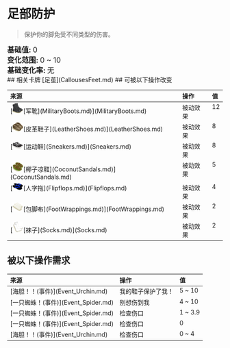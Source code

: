 # 足部防护  
> 保护你的脚免受不同类型的伤害。  
  
<div style="font-size:1.2em"><b>基础值: </b> 0 </div>  
<div style="font-size:1.2em"><b>变化范围: </b> 0 ~ 10 </div>  
<div style="font-size:1.2em"><b>基础变化率: </b> 无 </div>  
## 相关卡牌  
[足茧](CallousesFeet.md)  
## 可被以下操作改变  
<style>
        .table4354 th,td{
            text-align:left;
            vertical-align:top;
        }
        </style><table class="table table-bordered table4354" data-toggle="table"  ><thead style=""><tr ><th  style=""  >来源</th><th  style=""  >操作</th><th  style=""  data-sortable="true"  >值</th></tr></thead><tr ><td  style=""  >[<div style="width:25px;display:inline-block;text-align:center"><img decoding="async" src="../wiki/Sprite/MilitaryBoots.png" href="a.md" style="max-width:25px;max-height:25px;"></div>[军靴](MilitaryBoots.md)](MilitaryBoots.md)</td><td  style=""  >被动效果</td><td  style=""  >12</td></tr><tr ><td  style=""  >[<div style="width:25px;display:inline-block;text-align:center"><img decoding="async" src="../wiki/Sprite/LeatherShoes.png" href="a.md" style="max-width:25px;max-height:25px;"></div>[皮革鞋子](LeatherShoes.md)](LeatherShoes.md)</td><td  style=""  >被动效果</td><td  style=""  >8</td></tr><tr ><td  style=""  >[<div style="width:25px;display:inline-block;text-align:center"><img decoding="async" src="../wiki/Sprite/Sneakers.png" href="a.md" style="max-width:25px;max-height:25px;"></div>[运动鞋](Sneakers.md)](Sneakers.md)</td><td  style=""  >被动效果</td><td  style=""  >8</td></tr><tr ><td  style=""  >[<div style="width:25px;display:inline-block;text-align:center"><img decoding="async" src="../wiki/Sprite/CoconutSandals.png" href="a.md" style="max-width:25px;max-height:25px;"></div>[椰子凉鞋](CoconutSandals.md)](CoconutSandals.md)</td><td  style=""  >被动效果</td><td  style=""  >5</td></tr><tr ><td  style=""  >[<div style="width:25px;display:inline-block;text-align:center"><img decoding="async" src="../wiki/Sprite/FlipFlops.png" href="a.md" style="max-width:25px;max-height:25px;"></div>[人字拖](Flipflops.md)](Flipflops.md)</td><td  style=""  >被动效果</td><td  style=""  >4</td></tr><tr ><td  style=""  >[<div style="width:25px;display:inline-block;text-align:center"><img decoding="async" src="../wiki/Sprite/Footwraps.png" href="a.md" style="max-width:25px;max-height:25px;"></div>[包脚布](FootWrappings.md)](FootWrappings.md)</td><td  style=""  >被动效果</td><td  style=""  >2</td></tr><tr ><td  style=""  >[<div style="width:25px;display:inline-block;text-align:center"><img decoding="async" src="../wiki/Sprite/Sock.png" href="a.md" style="max-width:25px;max-height:25px;"></div>[袜子](Socks.md)](Socks.md)</td><td  style=""  >被动效果</td><td  style=""  >2</td></tr></tbody></table>  
  
## 被以下操作需求  
<style>
        .table3497 th,td{
            text-align:left;
            vertical-align:top;
        }
        </style><table class="table table-bordered table3497" data-toggle="table"  ><thead style=""><tr ><th  style=""  >来源</th><th  style=""  >操作</th><th  style=""  >值</th></tr></thead><tr ><td  style=""  >[海胆！！(事件)](Event_Urchin.md)</td><td  style=""  >我的鞋子保护了我！</td><td  style=""  >5 ~ 10</td></tr><tr ><td  style=""  >[一只蜘蛛！(事件)](Event_Spider.md)</td><td  style=""  >别想伤到我</td><td  style=""  >4 ~ 10</td></tr><tr ><td  style=""  >[一只蜘蛛！(事件)](Event_Spider.md)</td><td  style=""  >检查伤口</td><td  style=""  >1 ~ 3.9</td></tr><tr ><td  style=""  >[一只蜘蛛！(事件)](Event_Spider.md)</td><td  style=""  >检查伤口</td><td  style=""  >0</td></tr><tr ><td  style=""  >[海胆！！(事件)](Event_Urchin.md)</td><td  style=""  >检查伤口</td><td  style=""  >0 ~ 4</td></tr></tbody></table>  
  


<script>document.title="足部防护 - 卡牌生存百科 Card Survival Wiki";</script>